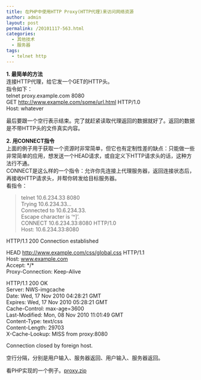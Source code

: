 ```yaml
---
title: 在PHP中使用HTTP Proxy(HTTP代理)来访问网络资源
author: admin
layout: post
permalink: /20101117-563.html
categories:
  - 其他技术
  - 服务器
tags:
  - telnet http
---
```

**1. 最简单的方法**  
连接HTTP代理，给它发一个GET的HTTP头。  
指令如下：  
telnet proxy.example.com 8080  
GET http://www.example.com/some/url.html HTTP/1.0  
Host: whatever

最后要跟一个空行表示结束。完了就赶紧读取代理返回的数据就好了。返回的数据是不带HTTP头的文件真实内容。

**2. 用CONNECT指令**  
上面的例子用于获取一个资源时非常简单，但它也有定制性差的缺点：只能做一些非常简单的应用，想发送一个HEAD请求，或自定义下HTTP请求头的话，这种方法行不通。  
CONNECT是这么样的一个指令：允许你先连接上代理服务器，返回连接状态后，再接收HTTP请求头，并帮你转发给目标服务器。  
看指令：  
> telnet 10.6.234.33 8080  
Trying 10.6.234.33&#8230;  
Connected to 10.6.234.33.  
Escape character is &#8216;^]&#8217;.  
CONNECT 10.6.234.33:8080 HTTP/1.0  
Host: 10.6.234.33:8080

HTTP/1.1 200 Connection established

HEAD http://www.example.com/css/global.css HTTP/1.1  
Host: www.example.com  
Accept: \*/\*  
Proxy-Connection: Keep-Alive

HTTP/1.1 200 OK  
Server: NWS-imgcache  
Date: Wed, 17 Nov 2010 04:28:21 GMT  
Expires: Wed, 17 Nov 2010 05:28:21 GMT  
Cache-Control: max-age=3600  
Last-Modified: Mon, 08 Nov 2010 11:01:49 GMT  
Content-Type: text/css  
Content-Length: 29703  
X-Cache-Lookup: MISS from proxy:8080

Connection closed by foreign host.

空行分隔，分别是用户输入、服务器返回、用户输入、服务器返回。

看PHP实现的一个例子。[proxy.zip][1]

 [1]: http://blog.eaxi.com/wp-content/uploads/2010/11/proxy.zip